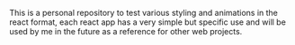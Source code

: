 This is a personal repository to test various styling and animations in the react format, each react app has a very simple but specific use
and will be used by me in the future as a reference for other web projects.